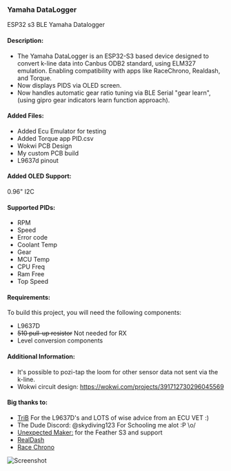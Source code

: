 ### Yamaha DataLogger
ESP32 s3 BLE Yamaha Datalogger

#### Description:
- The Yamaha DataLogger is an ESP32-S3 based device designed to convert k-line data into Canbus ODB2 standard, using ELM327 emulation. 
 Enabling compatibility with apps like RaceChrono, Realdash, and Torque. 
- Now displays PIDS via OLED screen. 
- Now handles automatic gear ratio tuning via BLE Serial "gear learn", (using gipro gear indicators learn function approach).


#### Added Files:
- Added Ecu Emulator for testing
- Added Torque app PID.csv
- Wokwi PCB Design
- My custom PCB build
- L9637d pinout


#### Added OLED Support:
0.96" I2C



#### Supported PIDs:
- RPM
- Speed
- Error code
- Coolant Temp
- Gear
- MCU Temp
- CPU Freq
- Ram Free
- Top Speed

#### Requirements:
To build this project, you will need the following components:
- L9637D
- <strike>510 pull-up resistor</strike> Not needed for RX
- Level conversion components

#### Additional Information:
- It's possible to pozi-tap the loom for other sensor data not sent via the k-line.
- Wokwi circuit design: https://wokwi.com/projects/391712730296045569

#### Big thanks to:
- [TriB](https://github.com/HerrRiebmann) For the L9637D's and LOTS of wise advice from an ECU VET :) 
- The Dude Discord: @skydiving123 For Schooling me alot :P  \o/
- [Unexpected Maker:](https://esp32s3.com) for the Feather S3 and support
- [RealDash](https://realdash.net/index.php)
- [Race Chrono](https://racechrono.com)


![Screenshot](https://raw.githubusercontent.com/terrafirma2021/Yamaha-DataLogger/main/Screenshot_20240306_113752_Torque.jpg)
